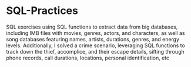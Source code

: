 # SQL-Practices
SQL exercises using SQL functions to extract data from big databases, including IMB files with movies, genres, actors, and characters, as well as song databases featuring names, artists, durations, genres, and energy levels. Additionally, I solved a crime scenario, leveraging SQL functions to track down the thief, accomplice, and their escape details, sifting through phone records, call durations, locations, personal identification, etc
